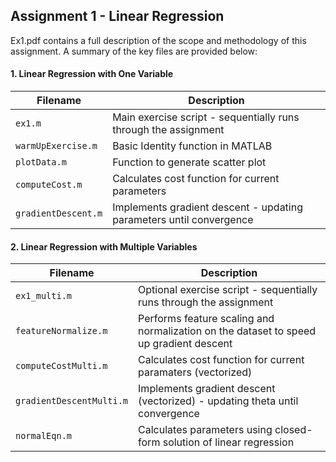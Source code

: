 Assignment 1 - Linear Regression
------

Ex1.pdf contains a full description of the scope and methodology of this assignment. A summary of the key files are provided below:

#### 1. Linear Regression with One Variable

| Filename            | Description                                                         |
| ------------------- | ------------------------------------------------------------------- |
| `ex1.m` | Main exercise script - sequentially runs through the assignment | 
| `warmUpExercise.m` | Basic Identity function in MATLAB |
| `plotData.m` | Function to generate scatter plot |
| `computeCost.m` | Calculates cost function for current parameters |
| `gradientDescent.m` | Implements gradient descent - updating parameters until convergence |

#### 2. Linear Regression with Multiple Variables

| Filename            | Description                                                         |
| ------------------- | --------------------------------------------------------------------|
| `ex1_multi.m` | Optional exercise script  - sequentially runs through the assignment |
| `featureNormalize.m` | Performs feature scaling and normalization on the dataset to speed up gradient descent |
| `computeCostMulti.m` | Calculates cost function for current paramaters (vectorized) |
| `gradientDescentMulti.m` | Implements gradient descent (vectorized) - updating theta until convergence |
| `normalEqn.m` | Calculates parameters using closed-form solution of linear regression |
